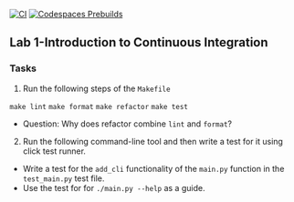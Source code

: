 [![CI](https://github.com/nogibjj/mlops-template/actions/workflows/cicd.yml/badge.svg)](https://github.com/nogibjj/mlops-template/actions/workflows/cicd.yml)
[![Codespaces Prebuilds](https://github.com/nogibjj/mlops-template/actions/workflows/codespaces/create_codespaces_prebuilds/badge.svg)](https://github.com/nogibjj/mlops-template/actions/workflows/codespaces/create_codespaces_prebuilds)

## Lab 1-Introduction to Continuous Integration

### Tasks

1. Run the following steps of the `Makefile`

`make lint`
`make format`
`make refactor`
`make test`

* Question:  Why does refactor combine `lint` and `format`?

2. Run the following command-line tool and then write a test for it using click test runner.

* Write a test for the `add_cli` functionality of the `main.py` function in the `test_main.py` test file.
* Use the test for for `./main.py --help` as a guide.  




